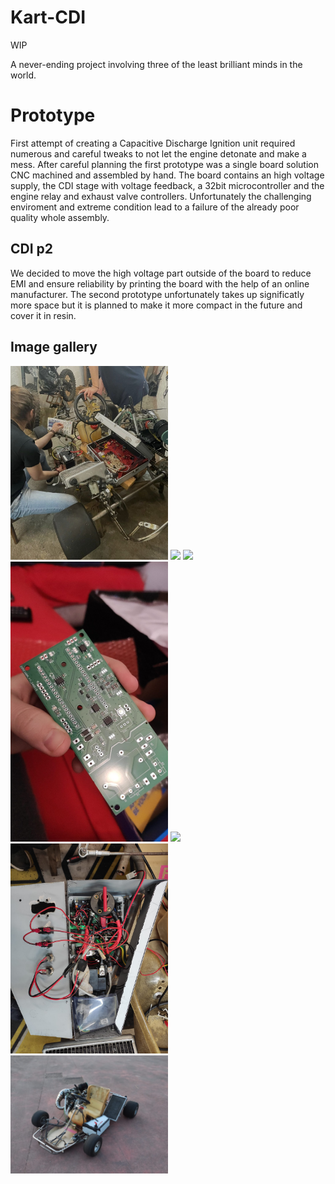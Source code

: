 # Kart-CDI

WIP

A never-ending project involving three of the least brilliant minds in the world.

# Prototype

First attempt of creating a Capacitive Discharge Ignition unit required numerous and careful tweaks to not let the engine detonate and make a mess.
After careful planning the first prototype was a single board solution CNC machined and assembled by hand.
The board contains an high voltage supply, the CDI stage with voltage feedback, a 32bit microcontroller and the engine relay and exhaust valve controllers.
Unfortunately the challenging enviroment and extreme condition lead to a failure of the already poor quality whole assembly.

CDI p2
------

We decided to move the high voltage part outside of the board to reduce EMI and ensure reliability by printing the board with the help of an online manufacturer.
The second prototype unfortunately takes up significatly more space but it is planned to make it more compact in the future and cover it in resin.

Image gallery
-------------

<img src="images/img0.jpg" width="50%"/>
<img src="images/img1.jpg" width="50%"/>
<img src="images/img3.jpg" width="50%"/>
<img src="images/img4.jpeg" width="50%"/>
<img src="images/img5.jpg" width="50%"/>
<img src="images/img6.jpeg" width="50%"/>
<img src="images/img7.jpeg" width="50%"/>
